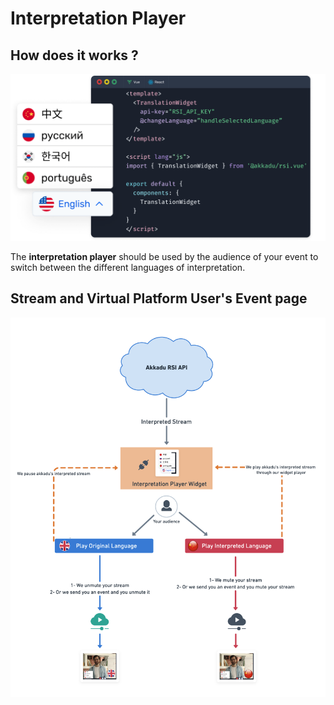 # Interpretation Player

## How does it works ? 

![An image](../images/interpretation-player.png)

The **interpretation player** should be used by the audience of your event to switch between the different languages of interpretation.


## Stream and Virtual Platform User's Event page
 ![An image](../images/stream-vp-user-page-long.png) 

